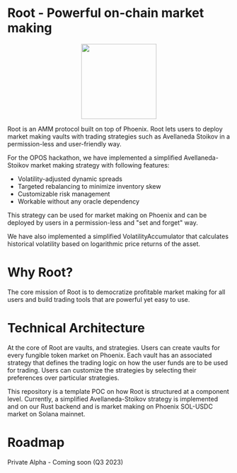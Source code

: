 # Root - Powerful on-chain market making

<div align="center">
  <img height="170x" src="https://i.ibb.co/mc6TBCW/d.png" />
</div>

Root is an AMM protocol built on top of Phoenix. Root lets users to deploy market making vaults with trading strategies such as Avellaneda Stoikov in a permission-less and user-friendly way.

For the OPOS hackathon, we have implemented a simplified Avellaneda-Stoikov market making strategy with following features:

 - Volatility-adjusted dynamic spreads
 - Targeted rebalancing to minimize inventory skew
 - Customizable risk management
 - Workable without any oracle dependency

This strategy can be used for market making on Phoenix  and can be deployed by users in a permission-less and "set and forget" way.

We have also implemented a simplified VolatilityAccumulator that calculates historical volatility based on logarithmic price returns of the asset.


# Why Root?

The core mission of Root is to democratize profitable market making for all users and build trading tools that are powerful yet easy to use.

# Technical Architecture
 
 At the core of Root are vaults, and strategies. Users can create vaults for every fungible token market on Phoenix. Each vault has an associated strategy that defines the trading logic on how the user funds are to be used for trading. Users can customize the strategies by selecting their preferences over particular strategies.
 
This repository is a template POC on how Root is structured at a component level. Currently, a simplified Avellaneda-Stoikov strategy is implemented and on our Rust backend and is market making on Phoenix SOL-USDC market on Solana mainnet.

# Roadmap

Private Alpha - Coming soon (Q3 2023)